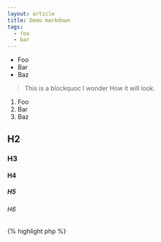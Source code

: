 ```yaml
---
layout: article
title: Demo markdown
tags:
  - foo
  - bar
---
```


- Foo
- Bar
- Baz

> This is a blockquoc
> I wonder
> How it will look.

1. Foo
2. Bar
3. Baz

## H2

### H3

#### H4

##### H5

###### H6


{% highlight php %}
<?php
function check_url($uri) {
  return check_plain(drupal_strip_dangerous_protocols($uri));
}
{% endhighlight %}

This `is` inline code.